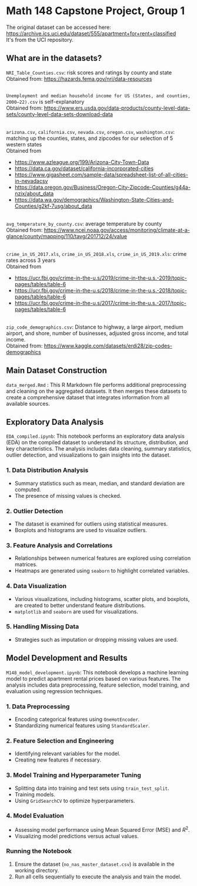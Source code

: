 # Math 148 Capstone Project, Group 1

The original dataset can be accessed here: https://archive.ics.uci.edu/dataset/555/apartment+for+rent+classified  <br />
It's from the UCI repository.

## What are in the datasets?
`NRI_Table_Counties.csv`: risk scores and ratings by county and state<br />
Obtained from: https://hazards.fema.gov/nri/data-resources  <br /><br />

`Unemployment and median household income for US (States, and counties, 2000–22).csv` is self-explanatory<br />
Obtained from: https://www.ers.usda.gov/data-products/county-level-data-sets/county-level-data-sets-download-data  <br /><br />

`arizona.csv`, `california.csv`, `nevada.csv`, `oregon.csv`, `washington.csv`: matching up the counties, states, and zipcodes for our selection of 5 western states<br />
Obtained from
- https://www.azleague.org/199/Arizona-City-Town-Data
- https://data.ca.gov/dataset/california-incorporated-cities
- https://www.gigasheet.com/sample-data/spreadsheet-list-of-all-cities-in-nevadacsv
- https://data.oregon.gov/Business/Oregon-City-Zipcode-Counties/g44a-nzix/about_data
- https://data.wa.gov/demographics/Washington-State-Cities-and-Counties/g2kf-7usg/about_data
<br /><br />

`avg_temperature_by_county.csv`: average temperature by county<br />
Obtained from: https://www.ncei.noaa.gov/access/monitoring/climate-at-a-glance/county/mapping/110/tavg/201712/24/value  <br /><br />

`crime_in_US_2017.xls`, `crime_in_US_2018.xls`, `crime_in_US_2019.xls`: crime rates across 3 years<br />
Obtained from
- https://ucr.fbi.gov/crime-in-the-u.s/2019/crime-in-the-u.s.-2019/topic-pages/tables/table-6
- https://ucr.fbi.gov/crime-in-the-u.s/2018/crime-in-the-u.s.-2018/topic-pages/tables/table-6
- https://ucr.fbi.gov/crime-in-the-u.s/2017/crime-in-the-u.s.-2017/topic-pages/tables/table-6
<br /><br />

`zip_code_demographics.csv`: Distance to highway, a large airport, medium airport,	and shore,	number of businesses, adjusted gross income,	and total income.<br />
Obtained from: https://www.kaggle.com/datasets/erdi28/zip-codes-demographics

## Main Dataset Construction

`data_merged.Rmd` : This R Markdown file performs additional preprocessing and cleaning on the aggregated datasets. It then merges these datasets to create a comprehensive dataset that integrates information from all available sources.

## Exploratory Data Analysis

`EDA_compiled.ipynb`:  This notebook performs an exploratory data analysis (EDA) on the compiled dataset to understand its structure, distribution, and key characteristics. The analysis includes data cleaning, summary statistics, outlier detection, and visualizations to gain insights into the dataset.  

### 1. **Data Distribution Analysis**  
- Summary statistics such as mean, median, and standard deviation are computed.  
- The presence of missing values is checked.  

### 2. **Outlier Detection**  
- The dataset is examined for outliers using statistical measures.  
- Boxplots and histograms are used to visualize outliers.  

### 3. **Feature Analysis and Correlations**  
- Relationships between numerical features are explored using correlation matrices.  
- Heatmaps are generated using `seaborn` to highlight correlated variables.  

### 4. **Data Visualization**  
- Various visualizations, including histograms, scatter plots, and boxplots, are created to better understand feature distributions.  
- `matplotlib` and `seaborn` are used for visualizations.  

### 5. **Handling Missing Data**  
- Strategies such as imputation or dropping missing values are used.  
  

## Model Development and Results

`M148_model_development.ipynb`: This notebook develops a machine learning model to predict apartment rental prices based on various features. The analysis includes data preprocessing, feature selection, model training, and evaluation using regression techniques. 

### 1. **Data Preprocessing**  
- Encoding categorical features using `OneHotEncoder`.  
- Standardizing numerical features using `StandardScaler`.  

### 2. **Feature Selection and Engineering**  
- Identifying relevant variables for the model.  
- Creating new features if necessary.  

### 3. **Model Training and Hyperparameter Tuning**  
- Splitting data into training and test sets using `train_test_split`.  
- Training models.
- Using `GridSearchCV` to optimize hyperparameters.  

### 4. **Model Evaluation**  
- Assessing model performance using Mean Squared Error (MSE) and $R^2$.  
- Visualizing model predictions versus actual values.  

### Running the Notebook  
1. Ensure the dataset (`no_nas_master_dataset.csv`) is available in the working directory.  
2. Run all cells sequentially to execute the analysis and train the model.  




